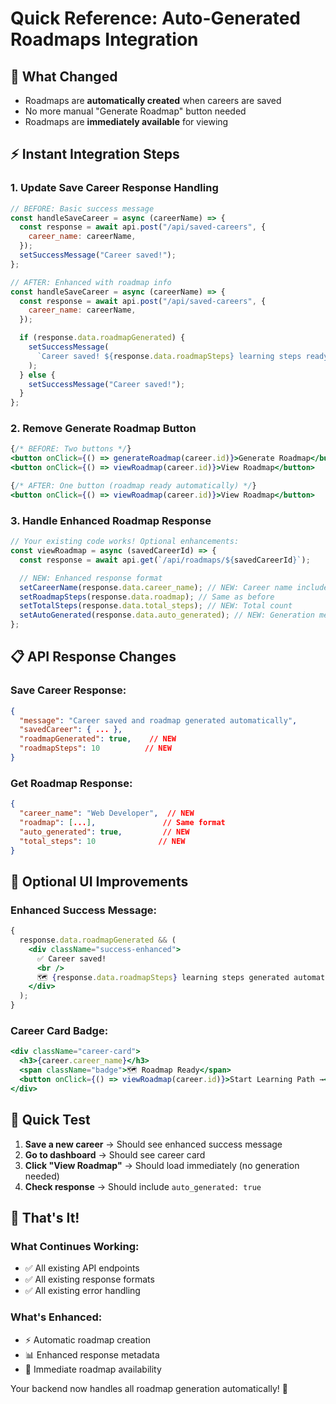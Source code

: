 # Quick Reference: Auto-Generated Roadmaps Integration

## 🎯 **What Changed**

- Roadmaps are **automatically created** when careers are saved
- No more manual "Generate Roadmap" button needed
- Roadmaps are **immediately available** for viewing

## ⚡ **Instant Integration Steps**

### 1. **Update Save Career Response Handling**

```javascript
// BEFORE: Basic success message
const handleSaveCareer = async (careerName) => {
  const response = await api.post("/api/saved-careers", {
    career_name: careerName,
  });
  setSuccessMessage("Career saved!");
};

// AFTER: Enhanced with roadmap info
const handleSaveCareer = async (careerName) => {
  const response = await api.post("/api/saved-careers", {
    career_name: careerName,
  });

  if (response.data.roadmapGenerated) {
    setSuccessMessage(
      `Career saved! ${response.data.roadmapSteps} learning steps ready.`
    );
  } else {
    setSuccessMessage("Career saved!");
  }
};
```

### 2. **Remove Generate Roadmap Button**

```jsx
{/* BEFORE: Two buttons */}
<button onClick={() => generateRoadmap(career.id)}>Generate Roadmap</button>
<button onClick={() => viewRoadmap(career.id)}>View Roadmap</button>

{/* AFTER: One button (roadmap ready automatically) */}
<button onClick={() => viewRoadmap(career.id)}>View Roadmap</button>
```

### 3. **Handle Enhanced Roadmap Response**

```javascript
// Your existing code works! Optional enhancements:
const viewRoadmap = async (savedCareerId) => {
  const response = await api.get(`/api/roadmaps/${savedCareerId}`);

  // NEW: Enhanced response format
  setCareerName(response.data.career_name); // NEW: Career name included
  setRoadmapSteps(response.data.roadmap); // Same as before
  setTotalSteps(response.data.total_steps); // NEW: Total count
  setAutoGenerated(response.data.auto_generated); // NEW: Generation method
};
```

## 📋 **API Response Changes**

### **Save Career Response**:

```json
{
  "message": "Career saved and roadmap generated automatically",
  "savedCareer": { ... },
  "roadmapGenerated": true,    // NEW
  "roadmapSteps": 10          // NEW
}
```

### **Get Roadmap Response**:

```json
{
  "career_name": "Web Developer",  // NEW
  "roadmap": [...],               // Same format
  "auto_generated": true,         // NEW
  "total_steps": 10              // NEW
}
```

## 🎨 **Optional UI Improvements**

### **Enhanced Success Message**:

```jsx
{
  response.data.roadmapGenerated && (
    <div className="success-enhanced">
      ✅ Career saved!
      <br />
      🗺️ {response.data.roadmapSteps} learning steps generated automatically
    </div>
  );
}
```

### **Career Card Badge**:

```jsx
<div className="career-card">
  <h3>{career.career_name}</h3>
  <span className="badge">🗺️ Roadmap Ready</span>
  <button onClick={() => viewRoadmap(career.id)}>Start Learning Path →</button>
</div>
```

## 🧪 **Quick Test**

1. **Save a new career** → Should see enhanced success message
2. **Go to dashboard** → Should see career card
3. **Click "View Roadmap"** → Should load immediately (no generation needed)
4. **Check response** → Should include `auto_generated: true`

## 🚀 **That's It!**

### **What Continues Working**:

- ✅ All existing API endpoints
- ✅ All existing response formats
- ✅ All existing error handling

### **What's Enhanced**:

- ⚡ Automatic roadmap creation
- 📊 Enhanced response metadata
- 🎯 Immediate roadmap availability

Your backend now handles all roadmap generation automatically! 🎉
